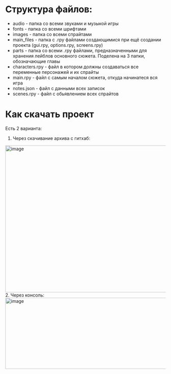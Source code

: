 # Структура файлов:

- audio - папка со всеми звуками и музыкой игры
- fonts - папка со всеми шрифтами
- images - папка со всеми спрайтами
- main_files - папка с .rpy файлами создающимися при ещё создании проекта (gui.rpy, options.rpy, screens.rpy)
- parts - папка со всеми .rpy файлами, предназначенными для хранения лейблов основного сюжета. Поделена на 3 папки, обозначающие главы
- characters.rpy - файл в котором должны создаваться все переменные персонажей и их спрайты
- main.rpy - файл с самым началом сюжета, откуда начинатеся вся игра
- notes.json - файл с данными всех записок
- scenes.rpy - файл с обьявлением всех спрайтов


# Как скачать проект
Есть 2 варианта:
1. Через скачивание архива с гитхаб:
  <img width="1565" height="462" alt="image" src="https://github.com/user-attachments/assets/afe8bc11-71b8-42d0-bc6a-1e92a1cf9960" />
2. Через консоль:
   <img width="931" height="224" alt="image" src="https://github.com/user-attachments/assets/52c627c7-d6d4-4792-8a40-dd2a4637a22c" />
